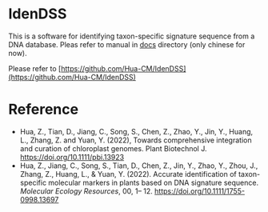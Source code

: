 # IdenDSS

This is a software for identifying taxon-specific signature sequence from a DNA database. Pleas refer to manual in [docs](docs) directory (only chinese for now).

Please refer to [https://github.com/Hua-CM/IdenDSS](https://github.com/Hua-CM/IdenDSS)

# Reference

- Hua, Z., Tian, D., Jiang, C., Song, S., Chen, Z., Zhao, Y., Jin, Y., Huang, L., Zhang, Z. and Yuan, Y. (2022), Towards comprehensive integration and curation of chloroplast genomes. Plant Biotechnol J. https://doi.org/10.1111/pbi.13923
- Hua, Z., Jiang, C., Song, S., Tian, D., Chen, Z., Jin, Y., Zhao, Y., Zhou, J., Zhang, Z., Huang, L., & Yuan, Y. (2022). Accurate identification of taxon-specific molecular markers in plants based on DNA signature sequence. *Molecular Ecology Resources*, 00, 1– 12. https://doi.org/10.1111/1755-0998.13697
